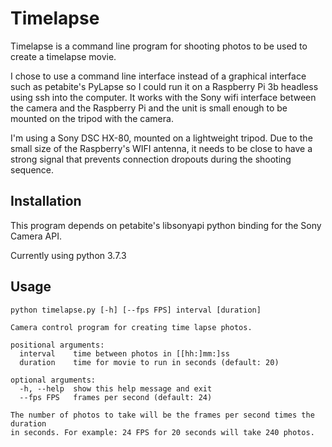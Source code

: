 # Timelapse

Timelapse is a command line program for shooting photos to be used to
 create a timelapse movie.

I chose to use a command line interface instead of a graphical interface
such as petabite's PyLapse so I could run it on
a Raspberry Pi 3b headless using ssh into the computer.  It works with
 the Sony wifi interface between the camera and the
Raspberry Pi and the unit is small enough to be mounted on the tripod
 with the camera.

I'm using a Sony DSC HX-80, mounted on a lightweight tripod.  Due to the
small size of the Raspberry's WIFI antenna, it needs to be close to have
a strong signal that prevents connection dropouts during the shooting
sequence.

## Installation

This program depends on petabite's libsonyapi python binding for the
Sony Camera API.

Currently using python 3.7.3

## Usage
```
python timelapse.py [-h] [--fps FPS] interval [duration]

Camera control program for creating time lapse photos.

positional arguments:
  interval    time between photos in [[hh:]mm:]ss
  duration    time for movie to run in seconds (default: 20)

optional arguments:
  -h, --help  show this help message and exit
  --fps FPS   frames per second (default: 24)

The number of photos to take will be the frames per second times the duration
in seconds. For example: 24 FPS for 20 seconds will take 240 photos.
```
